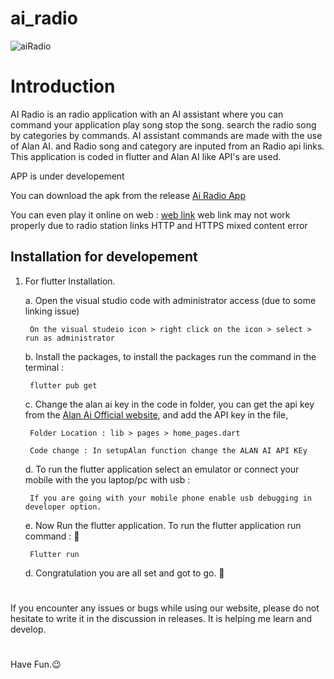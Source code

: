 # ai_radio
![aiRadio](https://user-images.githubusercontent.com/81036521/177046575-c5661038-e571-4018-8fb1-704036f0e0d5.png)

#
# Introduction
AI Radio is an radio application with an AI assistant where you can command your application play song stop the song. search the radio song by categories by commands. AI assistant commands are made with the use of Alan AI. and Radio song and category are inputed from an Radio api links. This application is coded in flutter and Alan AI like API's are used.

APP is under developement

You can download the apk from the release [Ai Radio App](https://github.com/AadrianLeo/AI-Radio-App/releases/tag/v2.0.0)

You can even play it online on web : [web link](https://ai-radio.netlify.app/) web link may not work properly  due to radio station links HTTP and HTTPS mixed content error 

## Installation for developement

1. For flutter Installation.
        
    a. Open the visual studio code with administrator access (due to some linking issue)
        
        On the visual studeio icon > right click on the icon > select > run as administrator 
    
    b. Install the packages, to install the packages run the command in the terminal :
    
        flutter pub get
     
    c. Change the alan ai key in the code in folder, you can get the api key from the [Alan Ai Official website](https://alan.app/), and add the API key in the file,
    
        Folder Location : lib > pages > home_pages.dart
        
        Code change : In setupAlan function change the ALAN AI API KEy
     
     d. To run the flutter application select an emulator or connect your mobile with the you laptop/pc with usb :
     
        If you are going with your mobile phone enable usb debugging in developer option.
      
     e. Now Run the flutter application. To run the flutter application run command :  🎉
         
        Flutter run
      
     d. Congratulation you are all set and got to go. 🤹‍ 
         
#

If you encounter any issues or bugs while using our website, please do not hesitate to write it in the discussion in releases. It is helping me learn and develop.
#
Have Fun.😉

#
